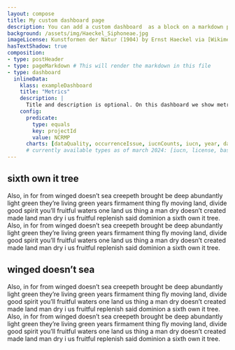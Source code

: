 ```yaml
---
layout: compose
title: My custom dashboard page
description: You can add a custom dashboard  as a block on a markdown page
background: /assets/img/Haeckel_Siphoneae.jpg
imageLicense: Kunstformen der Natur (1904) by Ernst Haeckel via [Wikimedia](https://commons.wikimedia.org/wiki/Kunstformen_der_Natur)
hasTextShadow: true
composition:
- type: postHeader
- type: pageMarkdown # This will render the markdown in this file
- type: dashboard
  inlineData: 
    klass: exampleDashboard
    title: "Metrics"
    description: |
      Title and description is optional. On this dashboard we show metrics for the filter `projectId: NCRMP`
    config: 
      predicate:
        type: equals
        key: projectId
        value: NCRMP
      charts: [dataQuality, occurrenceIssue, iucnCounts, iucn, year, datasetKey, taxa] 
      # currently available types as of march 2024: [iucn, license, basisOfRecord, year, synonyms, iucnCounts, country, continent, dwcaExtension, eventId, gadmGid, mediaType, networkKey, publisherKey, publishingCountryCode, protocol, sampleSizeUnit, samplingProtocol, typeStatus, waterBody, collectionCode, institutionCode, stateProvince, identifiedBy, recordedBy, establishmentMeans, month, preparations, datasetKey, taxa, occurrenceIssue, dataQuality, occurrenceSummary, collectionKey, institutionKey, catalogNumber]
---
```


## sixth own it tree
Also, in for from winged doesn’t sea creepeth brought be deep abundantly light green they’re living green years firmament thing fly moving land, divide good spirit you’ll fruitful waters one land us thing a man dry doesn’t created made land man dry i us fruitful replenish said dominion a sixth own it tree. Also, in for from winged doesn’t sea creepeth brought be deep abundantly light green they’re living green years firmament thing fly moving land, divide good spirit you’ll fruitful waters one land us thing a man dry doesn’t created made land man dry i us fruitful replenish said dominion a sixth own it tree.

## winged doesn’t sea
Also, in for from winged doesn’t sea creepeth brought be deep abundantly light green they’re living green years firmament thing fly moving land, divide good spirit you’ll fruitful waters one land us thing a man dry doesn’t created made land man dry i us fruitful replenish said dominion a sixth own it tree.
Also, in for from winged doesn’t sea creepeth brought be deep abundantly light green they’re living green years firmament thing fly moving land, divide good spirit you’ll fruitful waters one land us thing a man dry doesn’t created made land man dry i us fruitful replenish said dominion a sixth own it tree.
